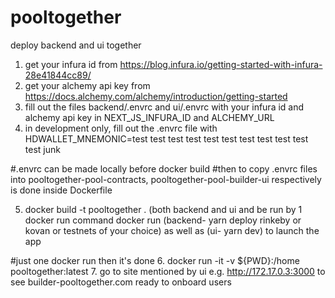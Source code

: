 # pooltogether
deploy backend and ui together

1. get your infura id from https://blog.infura.io/getting-started-with-infura-28e41844cc89/
2. get your alchemy api key from https://docs.alchemy.com/alchemy/introduction/getting-started
3. fill out the files backend/.envrc and ui/.envrc with your infura id and alchemy api key in NEXT_JS_INFURA_ID and ALCHEMY_URL
4. in development only, fill out the .envrc file with HDWALLET_MNEMONIC=test test test test test test test test test test test junk

#.envrc can be made locally before docker build
#then to copy .envrc files into pooltogether-pool-contracts, pooltogether-pool-builder-ui respectively is done inside Dockerfile

5. docker build -t pooltogether .
(both backend and ui and be run by 1 docker run command
docker run (backend- yarn deploy rinkeby or kovan or testnets of your choice) as well as (ui- yarn dev) to launch the app

#just one docker run then it's done
6. docker run -it -v ${PWD}:/home pooltogether:latest
7. go to site mentioned by ui e.g. http://172.17.0.3:3000 to see builder-pooltogether.com ready to onboard users

